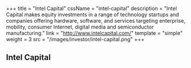 +++
title = "Intel Capital"
cssName = "intel-capital"
description = "Intel Capital makes equity investments in a range of technology startups and companies offering hardware, software, and services targeting enterprise, mobility, consumer Internet, digital media and semiconductor manufacturing."
link = "http://www.intelcapital.com/"
template = "simple"
weight = 3
src = "/images/investor/intel-capital.png"
+++

## Intel Capital

